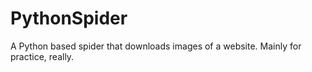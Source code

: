 PythonSpider
============

A Python based spider that downloads images of a website. Mainly for practice, really.
